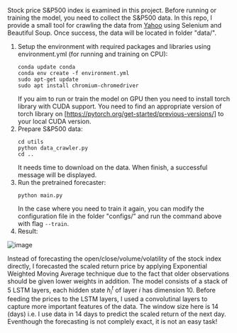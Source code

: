 Stock price S&P500 index is examined in this project. Before running or training the model, you need to collect the S&P500 data. In this repo, I provide a small tool for crawling the data from [Yahoo](https://finance.yahoo.com/quote/%5EGSPC/history?period1=1136073600&period2=1624665600&interval=1d&filter=history&frequency=1d&includeAdjustedClose=true) using Selenium and Beautiful Soup. Once success, the data will be located in folder "data/".

1. Setup the environment with required packages and libraries using environment.yml (for running and training on CPU):
   ```
   conda update conda
   conda env create -f environment.yml
   sudo apt-get update
   sudo apt install chromium-chromedriver
   ```
   If you aim to run or train the model on GPU then you need to install torch library with CUDA support. You need to find an appropriate version of torch library on [https://pytorch.org/get-started/previous-versions/] to your local CUDA version.
3. Prepare S&P500 data:
   ```
   cd utils
   python data_crawler.py
   cd ..
   ```
   It needs time to download on the data. When finish, a successful message will be displayed.
4. Run the pretrained forecaster:
   ```
   python main.py
   ```
   In the case where you need to train it again, you can modify the configuration file in the folder "configs/" and run the command above with flag ```--train```.
6. Result:
   
  ![image](https://github.com/thinhcse/stock-price-forecasting/assets/111031775/5edfb6b6-d93e-4a0d-a43c-6ffe20af10c5)

Instead of forecasting the open/close/volume/volatility of the stock index directly, I forecasted the scaled return price by applying Exponential Weighted Moving Average technique due to the fact that older observations should be given lower weights in addition. The model consists of a stack of 5 LSTM layers, each hidden state $h_i^t$ of layer $i$ has dimension 10. Before feeding the prices to the LSTM layers, I used a convolutinal layers to capture more important features of the data. The window size here is 14 (days) i.e. I use data in 14 days to predict the scaled return of the next day. Eventhough the forecasting is not complely exact, it is not an easy task!  
